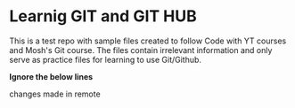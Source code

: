 # Learnig GIT and GIT HUB

This is a test repo with sample files created to follow Code with YT courses and Mosh's Git course. The files contain irrelevant information and only serve as practice files for learning to use Git/Github.

**Ignore the below lines**

changes made in remote

